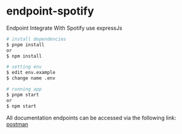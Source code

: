 # endpoint-spotify
Endpoint Integrate With Spotify use expressJs

```bash
# install dependencies
$ pnpm install
or
$ npm install

# setting env
$ edit env.example
$ change name .env

# running app
$ pnpm start
or
$ npm start
```

All documentation endpoints can be accessed via the following link: [postman](https://documenter.getpostman.com/view/7838991/2s946fdsZE)